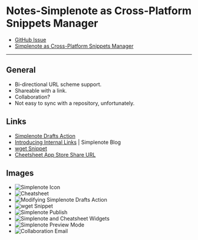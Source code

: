 # Notes-Simplenote as Cross-Platform Snippets Manager

- [GitHub Issue](https://github.com/extratone/bilge/issues/340) 
- [Simplenote as Cross-Platform Snippets Manager](drafts://open?uuid=2000267B-6381-42E8-BACF-59166C5467A5)

---

## General

- Bi-directional URL scheme support.
- Shareable with a link.
- Collaboration?
- Not easy to sync with a repository, unfortunately.

## Links

- [Simplenote Drafts Action](https://actions.getdrafts.com/a/1Ih)
- [Introducing Internal Links](https://simplenote.com/2020/11/03/introducing-internal-links/) | Simplenote Blog
- [wget Snippet](http://simp.ly/publish/Ngc6PM)
- [Cheetsheet App Store Share URL](https://apps.apple.com/us/app/cheatsheet-notes-widget/id914665829)

## Images

- ![Simplenote Icon](https://i.snap.as/rN7Fg1R7.png)
- ![Cheatsheet](https://i.snap.as/ueVpR6sS.png)
- ![Modifying Simplenote Drafts Action](https://i.snap.as/blTj05tO.png)
- ![wget Snippet](https://i.snap.as/eTpBiw6z.png)
- ![Simplenote Publish](https://i.snap.as/H7Kz2SOE.png)
- ![Simplenote and Cheatsheet Widgets](https://i.snap.as/Uug9y6Pk.png)
- ![Simplenote Preview Mode](https://i.snap.as/o4YNUSBi.png)
- ![Collaboration Email](https://i.snap.as/jrNT2Tqr.png)